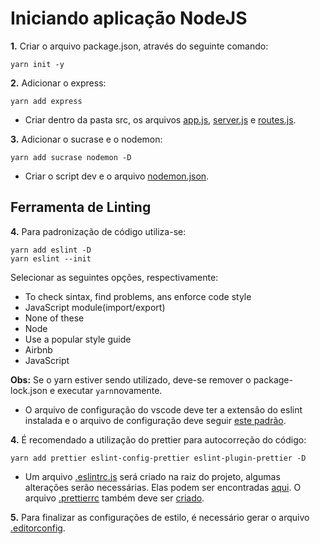 # Iniciando aplicação NodeJS

**1.** Criar o arquivo package.json, através do seguinte comando:

`yarn init -y`

**2.** Adicionar o express:

`yarn add express`

- Criar dentro da pasta src, os arquivos [app.js](https://gist.github.com/lrohde/2c882edac662c2eb8ea64e4d3b0c8de1), [server.js](https://gist.github.com/lrohde/762551423217494c4c17142175270af4) e [routes.js](https://gist.github.com/lrohde/82fc2f7ac5b1e194e8be763a822adb46).

**3.** Adicionar o sucrase e o nodemon:

`yarn add sucrase nodemon -D`

- Criar o script dev e o arquivo [nodemon.json](https://gist.github.com/lrohde/fc02c20605728aca7a3889ffd030b560#file-nodemon-json).

## Ferramenta de Linting

**4.** Para padronização de código utiliza-se:

`yarn add eslint -D`<br />
`yarn eslint --init`

Selecionar as seguintes opções, respectivamente:

- To check sintax, find problems, ans enforce code style
- JavaScript module(import/export)
- None of these
- Node
- Use a popular style guide
- Airbnb
- JavaScript

**Obs:** Se o yarn estiver sendo utilizado, deve-se remover o package-lock.json e executar `yarn`novamente.

- O arquivo de configuração do vscode deve ter a extensão do eslint instalada e o arquivo de configuração deve seguir [este padrão](https://gist.github.com/lrohde/9c7b7a87f5a47972483f249f3f4e72fe).

**4.** É recomendado a utilização do prettier para autocorreção do código:

`yarn add prettier eslint-config-prettier eslint-plugin-prettier -D`

- Um arquivo [.eslintrc.js](https://gist.github.com/lrohde/abc4f6134229bbf4c6a9aaabe85285e1) será criado na raiz do projeto, algumas alterações serão necessárias. Elas podem ser encontradas [aqui](https://gist.github.com/lrohde/abc4f6134229bbf4c6a9aaabe85285e1). O arquivo [.prettierrc](https://gist.github.com/lrohde/c4f4d124a91550f196320a5463865363) também deve ser [criado](https://gist.github.com/lrohde/c4f4d124a91550f196320a5463865363).

**5.** Para finalizar as configurações de estilo, é necessário gerar o arquivo [.editorconfig](https://gist.github.com/lrohde/6ed14cd9447b1d0344e313819a754b8c).
